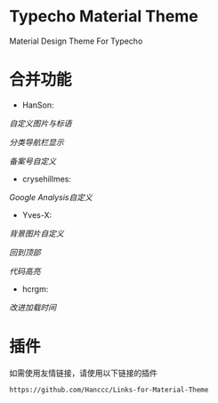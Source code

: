 ﻿# Typecho Material Theme
Material Design Theme For Typecho    

# 合并功能

- HanSon:  

 _自定义图片与标语_

 _分类导航栏显示_

 _备案号自定义_

- crysehillmes:  

 _Google Analysis自定义_

- Yves-X:  

 _背景图片自定义_

 _回到顶部_

 _代码高亮_

- hcrgm:

 _改进加载时间_

# 插件

如需使用友情链接，请使用以下链接的插件

`https://github.com/Hanccc/Links-for-Material-Theme`
